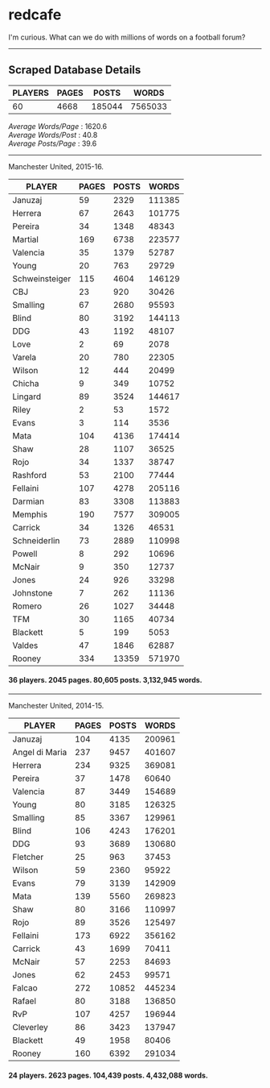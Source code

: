 # redcafe

I'm curious. What can we do with millions of words on a football forum?

---

## Scraped Database Details

| PLAYERS | PAGES  | POSTS     | WORDS     |
|---------|------- |-------    |--------   |
| 60      | 4668   | 185044    | 7565033   |

_Average Words/Page_ : 1620.6  
_Average Words/Post_ : 40.8  
_Average Posts/Page_ : 39.6  

---

Manchester United, 2015-16.

| PLAYER            | PAGES | POSTS     | WORDS     |
|----------------   |-----  |-------    |--------   |
| Januzaj           | 59    | 2329      | 111385    |
| Herrera           | 67    | 2643      | 101775    |
| Pereira           | 34    | 1348      | 48343     |
| Martial           | 169   | 6738      | 223577    |
| Valencia          | 35    | 1379      | 52787     |
| Young             | 20    | 763       | 29729     |
| Schweinsteiger    | 115   | 4604      | 146129    |
| CBJ               | 23    | 920       | 30426     |
| Smalling          | 67    | 2680      | 95593     |
| Blind             | 80    | 3192      | 144113    |
| DDG               | 43    | 1192      | 48107     |
| Love              | 2     | 69        | 2078      |
| Varela            | 20    | 780       | 22305     |
| Wilson            | 12    | 444       | 20499     |
| Chicha            | 9     | 349       | 10752     |
| Lingard           | 89    | 3524      | 144617    |
| Riley             | 2     | 53        | 1572      |
| Evans             | 3     | 114       | 3536      |
| Mata              | 104   | 4136      | 174414    |
| Shaw              | 28    | 1107      | 36525     |
| Rojo              | 34    | 1337      | 38747     |
| Rashford          | 53    | 2100      | 77444     |
| Fellaini          | 107   | 4278      | 205116    |
| Darmian           | 83    | 3308      | 113883    |
| Memphis           | 190   | 7577      | 309005    |
| Carrick           | 34    | 1326      | 46531     |
| Schneiderlin      | 73    | 2889      | 110998    |
| Powell            | 8     | 292       | 10696     |
| McNair            | 9     | 350       | 12737     |
| Jones             | 24    | 926       | 33298     |
| Johnstone         | 7     | 262       | 11136     |
| Romero            | 26    | 1027      | 34448     |
| TFM               | 30    | 1165      | 40734     |
| Blackett          | 5     | 199       | 5053      |
| Valdes            | 47    | 1846      | 62887     |
| Rooney            | 334   | 13359     | 571970    |


#### 36 players. 2045 pages. 80,605 posts. 3,132,945 words.  

---

Manchester United, 2014-15.

| PLAYER            | PAGES | POSTS     | WORDS     |
|----------------   |-----  |-------    |--------   |
| Januzaj           | 104   | 4135      | 200961    |
| Angel di Maria    | 237   | 9457      | 401607    |
| Herrera           | 234   | 9325      | 369081    |
| Pereira           | 37    | 1478      | 60640     |
| Valencia          | 87    | 3449      | 154689    |
| Young             | 80    | 3185      | 126325    |
| Smalling          | 85    | 3367      | 129961    |
| Blind             | 106   | 4243      | 176201    |
| DDG               | 93    | 3689      | 130680    |
| Fletcher          | 25    | 963       | 37453     |
| Wilson            | 59    | 2360      | 95922     |
| Evans             | 79    | 3139      | 142909    |
| Mata              | 139   | 5560      | 269823    |
| Shaw              | 80    | 3166      | 110997    |
| Rojo              | 89    | 3526      | 125497    |
| Fellaini          | 173   | 6922      | 356162    |
| Carrick           | 43    | 1699      | 70411     |
| McNair            | 57    | 2253      | 84693     |
| Jones             | 62    | 2453      | 99571     |
| Falcao            | 272   | 10852     | 445234    |
| Rafael            | 80    | 3188      | 136850    |
| RvP               | 107   | 4257      | 196944    |
| Cleverley         | 86    | 3423      | 137947    |
| Blackett          | 49    | 1958      | 80406     |
| Rooney            | 160   | 6392      | 291034    |

#### 24 players. 2623 pages. 104,439 posts. 4,432,088 words.

